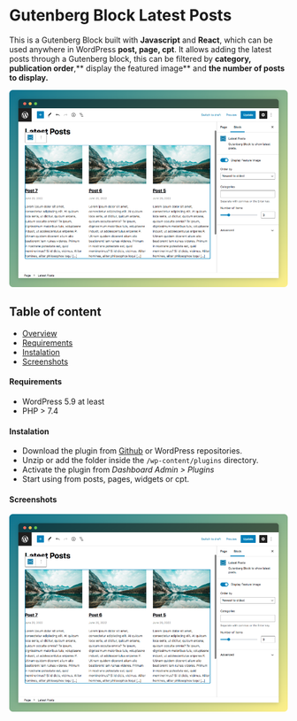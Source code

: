 # Gutenberg Block Latest Posts

This is a Gutenberg Block built with **Javascript** and **React**, which can be used anywhere in WordPress **post, page, cpt**. It allows adding the latest posts through a Gutenberg block, this can be filtered by **category,** **publication order**,** display the featured image** and **the number of posts to display.**

![](https://raw.githubusercontent.com/gydoar/Gblock-Latest-Post/main/screenshot/image1.png)

## Table of content

- [Overview][#Overview]
- [Requirements][#Requirements]
- [Instalation][#Instalation]
- [Screenshots][#Screenshots]

#### Requirements

- WordPress 5.9 at least
- PHP > 7.4

#### Instalation
- Download the plugin from [Github](https://github.com/gydoar/Gblock-Latest-Post/archive/refs/heads/main.zip "Github") or WordPress repositories.
- Unzip or add the folder inside the `/wp-content/plugins` directory.
- Activate the plugin from *Dashboard Admin > Plugins*
- Start using from posts, pages, widgets or cpt.

#### Screenshots

![](https://raw.githubusercontent.com/gydoar/Gblock-Latest-Post/main/screenshot/image1.png)


[#Overview]: #Overview
[#Requirements]: #Requirements "Requirements"
[#Instalation]: #Instalation "Instalation"
[#Screenshots]: #Screenshots "Screenshots"
